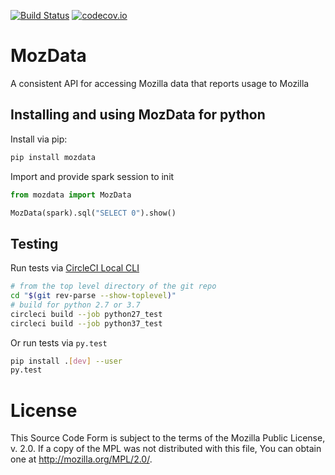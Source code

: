 [![Build Status](https://travis-ci.org/mozilla/mozdata.svg?branch=master)](https://travis-ci.org/mozilla/mozdata)
[![codecov.io](https://codecov.io/github/mozilla/mozdata/coverage.svg?branch=master)](https://codecov.io/github/mozilla/mozdata?branch=master)

# MozData

A consistent API for accessing Mozilla data that reports usage to Mozilla

## Installing and using MozData for python

Install via pip:

```bash
pip install mozdata
```

Import and provide spark session to init

```python
from mozdata import MozData

MozData(spark).sql("SELECT 0").show()
```

## Testing

Run tests via
[CircleCI Local CLI](https://circleci.com/docs/2.0/local-cli/#installing-the-circleci-local-cli-on-macos-and-linux-distros)

```bash
# from the top level directory of the git repo
cd "$(git rev-parse --show-toplevel)"
# build for python 2.7 or 3.7
circleci build --job python27_test
circleci build --job python37_test
```

Or run tests via `py.test`

```bash
pip install .[dev] --user
py.test
```

# License

This Source Code Form is subject to the terms of the Mozilla Public
License, v. 2.0. If a copy of the MPL was not distributed with this
file, You can obtain one at http://mozilla.org/MPL/2.0/.
